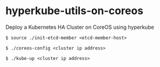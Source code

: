 # hyperkube-utils-on-coreos

Deploy a Kubernetes HA Cluster on CoreOS using hyperkube

`$ source ./init-etcd-member <etcd-member-host>`

`$ ./coreos-config <cluster ip address>`

`$ ./kube-up <cluster ip address>`
